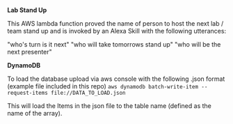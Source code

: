 **Lab Stand Up**

This AWS lambda function proved the name of person to host the next lab / team stand up and is invoked by an Alexa Skill with the following utterances:

"who's turn is it next"
"who will take tomorrows stand up"
"who will be the next presenter"

**DynamoDB**

To load the database upload via aws console with the following .json format (example file included in this repo)
`aws dynamodb batch-write-item --request-items file://DATA_TO_LOAD.json`

This will load the Items in the json file to the table name (defined as the name of the array).